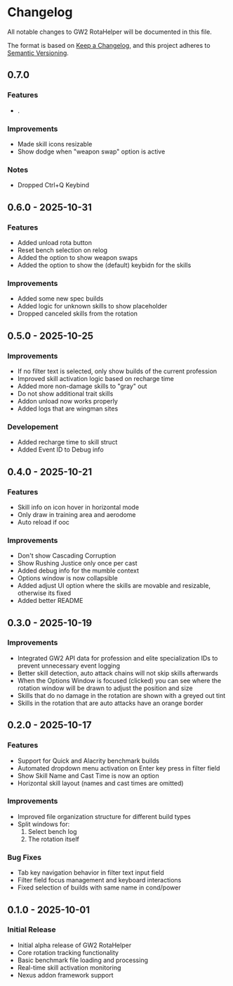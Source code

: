 # Changelog

All notable changes to GW2 RotaHelper will be documented in this file.

The format is based on [Keep a Changelog](https://keepachangelog.com/en/1.0.0/),
and this project adheres to [Semantic Versioning](https://semver.org/spec/v2.0.0.html).

## 0.7.0

### Features

- .

### Improvements

- Made skill icons resizable
- Show dodge when "weapon swap" option is active

### Notes

- Dropped Ctrl+Q Keybind

## 0.6.0 - 2025-10-31

### Features

- Added unload rota button
- Reset bench selection on relog
- Added the option to show weapon swaps
- Added the option to show the (default) keybidn for the skills

### Improvements

- Added some new spec builds
- Added logic for unknown skills to show placeholder
- Dropped canceled skills from the rotation

## 0.5.0 - 2025-10-25

### Improvements

- If no filter text is selected, only show builds of the current profession
- Improved skill activation logic based on recharge time
- Added more non-damage skills to "gray" out
- Do not show additional trait skills
- Addon unload now works properly
- Added logs that are wingman sites

### Developement

- Added recharge time to skill struct
- Added Event ID to Debug info

## 0.4.0 - 2025-10-21

### Features

- Skill info on icon hover in horizontal mode
- Only draw in training area and aerodome
- Auto reload if ooc

### Improvements

- Don't show Cascading Corruption
- Show Rushing Justice only once per cast
- Added debug info for the mumble context
- Options window is now collapsible
- Added adjust UI option where the skills are movable and resizable, otherwise its fixed
- Added better README

## 0.3.0 - 2025-10-19

### Improvements

- Integrated GW2 API data for profession and elite specialization IDs to prevent unnecessary event logging
- Better skill detection, auto attack chains will not skip skills afterwards
- When the Options Window is focused (clicked) you can see where the rotation window will be drawn to adjust the position and size
- Skills that do no damage in the rotation are shown with a greyed out tint
- Skills in the rotation that are auto attacks have an orange border

## 0.2.0 - 2025-10-17

### Features

- Support for Quick and Alacrity benchmark builds
- Automated dropdown menu activation on Enter key press in filter field
- Show Skill Name and Cast Time is now an option
- Horizontal skill layout (names and cast times are omitted)

### Improvements

- Improved file organization structure for different build types
- Split windows for:
  1. Select bench log
  2. The rotation itself

### Bug Fixes

- Tab key navigation behavior in filter text input field
- Filter field focus management and keyboard interactions
- Fixed selection of builds with same name in cond/power

## 0.1.0 - 2025-10-01

### Initial Release

- Initial alpha release of GW2 RotaHelper
- Core rotation tracking functionality
- Basic benchmark file loading and processing
- Real-time skill activation monitoring
- Nexus addon framework support
